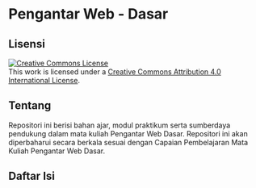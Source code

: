 # Pengantar Web - Dasar
## Lisensi
[![Creative Commons License](https://i.creativecommons.org/l/by/4.0/88x31.png)](http://creativecommons.org/licenses/by/4.0/)  
This work is licensed under a [Creative Commons Attribution 4.0 International License](http://creativecommons.org/licenses/by/4.0/).

## Tentang
Repositori ini berisi bahan ajar, modul praktikum serta sumberdaya pendukung dalam mata kuliah Pengantar Web Dasar. Repositori ini akan diperbaharui secara berkala sesuai dengan Capaian Pembelajaran Mata Kuliah Pengantar Web Dasar.

## Daftar Isi

